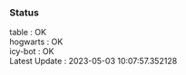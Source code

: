 ### Status


table : OK  
hogwarts : OK  
icy-bot : OK  
Latest Update : 2023-05-03 10:07:57.352128
